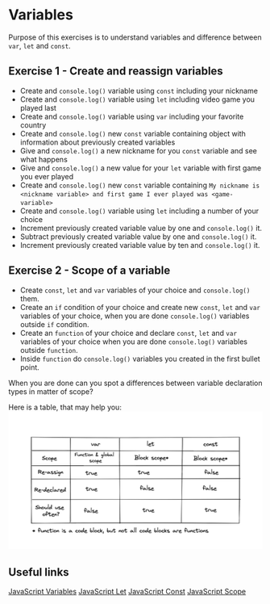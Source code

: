 # Variables
Purpose of this exercises is to understand variables and difference between `var`, `let` and `const`.

## Exercise 1 - Create and reassign variables

- Create and `console.log()` variable using `const` including your nickname
- Create and `console.log()` variable using `let` including video game you played last 
- Create and `console.log()` variable using `var` including your favorite country
- Create and `console.log()` new `const` variable containing object with information about previously created variables
- Give and `console.log()` a new nickname for you `const` variable and see what happens
- Give and `console.log()` a new value for your `let` variable with first game you ever played
- Create and `console.log()` new `const` variable containing `My nickname is <nickname variable> and first game I ever played was <game-variable>`
- Create and `console.log()` variable using `let` including a number of your choice
- Increment previously created variable value by one and `console.log()` it. 
- Subtract previously created variable value by one and `console.log()` it. 
- Increment previously created variable value by ten and `console.log()` it. 

## Exercise 2 - Scope of a variable
- Create `const`, `let` and `var` variables of your choice and `console.log()` them.
- Create an `if` condition of your choice and create new `const`, `let` and `var` variables of your choice, when you are done `console.log()` variables outside `if` condition.
- Create an `function` of your choice and declare `const`, `let` and `var` variables of your choice when you are done `console.log()` variables outside `function`.
- Inside `function` do `console.log()` variables you created in the first bullet point.

When you are done can you spot a differences between variable declaration types in matter of scope?

Here is a table, that may help you:
<img src="https://github.com/Serzhs/frontend-exercises/raw/typescript-variables/assets/typescript-variables.png" width="600" style="max-width: 100%;">

## Useful links
[JavaScript Variables](https://www.w3schools.com/js/js_variables.asp)
[JavaScript Let](https://www.w3schools.com/js/js_let.asp)
[JavaScript Const](https://www.w3schools.com/js/js_const.asp)
[JavaScript Scope](https://www.w3schools.com/js/js_scope.asp)
